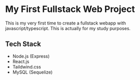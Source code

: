 # My First Fullstack Web Project

This is my very first time to create a fullstack webapp with javascript/typescript. This is actually for my study purposes.

## Tech Stack

* Node.js (Express)
* React.js
* Taildwind.css
* MySQL (Sequelize)

